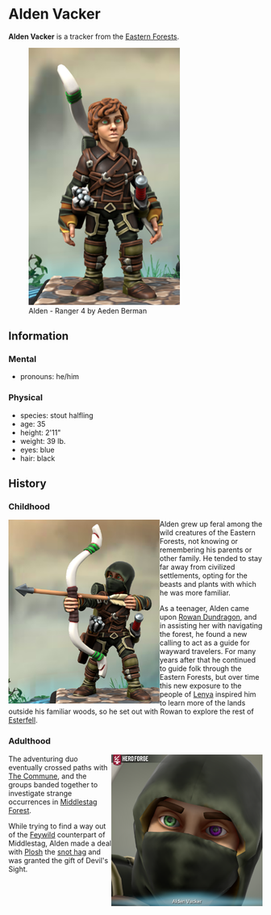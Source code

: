 # Alden Vacker

**Alden Vacker** is a tracker from the [Eastern Forests](../../../../ch-4-esterfell-gazetteer/esterfell/lenya/eastern-forests.md).

<figure>
  <img src="alden-ranger-4-aeden-berman.png" width="300" alt="Hero Forge 3D model of a male-presenting halfling with tan skin, curly brown hair, and green eyes. He wears leather armor with straps and buckles across his chest, leather wraps around his forearms and palms, and leather boots.  He wears a white shortbow on his back and a quiver on his right hip. He has a neutral facial expression and stands with his arms down at his sides." />
  <figcaption>Alden - Ranger 4 by Aeden Berman</figcaption>
</figure>

## Information

### Mental

- pronouns: he/him

### Physical

- species: stout halfling
- age: 35
- height: 2'11"
- weight: 39 lb.
- eyes: blue
- hair: black

## History

### Childhood

<img src="alden-drawn-arrow-aeden-berman.png" align="left" width="300" alt="Hero Forge 3D model of a male-presenting halfling with tan skin and green eyes, his face otherwise concealed with a dark hood. He wears leather armor with straps and buckles across his chest, leather wraps around his forearms and palms, and leather boots. He is wielding a shortbow with an arrow nocked, and he wears a quiver on his right hip. Artwork by Aeden Berman." />

Alden grew up feral among the wild creatures of the Eastern Forests, not knowing or remembering his parents or other family. He tended to stay far away from civilized settlements, opting for the beasts and plants with which he was more familiar.

As a teenager, Alden came upon [Rowan Dundragon](rowan-dundragon.md), and in assisting her with navigating the forest, he found a new calling to act as a guide for wayward travelers. For many years after that he continued to guide folk through the Eastern Forests, but over time this new exposure to the people of [Lenya](../../../../ch-4-esterfell-gazetteer/esterfell/lenya/) inspired him to learn more of the lands outside his familiar woods, so he set out with Rowan to explore the rest of [Esterfell](../../../../ch-4-esterfell-gazetteer/esterfell/).

### Adulthood

<img src="alden-devils-sight-aeden-berman.png" align="right" width="300" alt="Hero Forge 3D model of a male-presenting halfling, a closeup on a face mostly concealed with a dark hood but revealing two eyes; his left eye is purple and his right eye is green. Artwork by Aeden Berman." />

The adventuring duo eventually crossed paths with [The Commune](../), and the groups banded together to investigate strange occurrences in [Middlestag Forest](../../../../ch-4-esterfell-gazetteer/esterfell/lenya/middlestag-forest.md).

While trying to find a way out of the [Feywild](../../../../ch-1-welcome-to-mote/cosmology/feywild.md) counterpart of Middlestag, Alden made a deal with [Plosh](../../unseelie-court/plosh.md) the [snot hag](../../../../ch-7-mote-bestiary/snot-hag.md) and was granted the gift of Devil's Sight.
